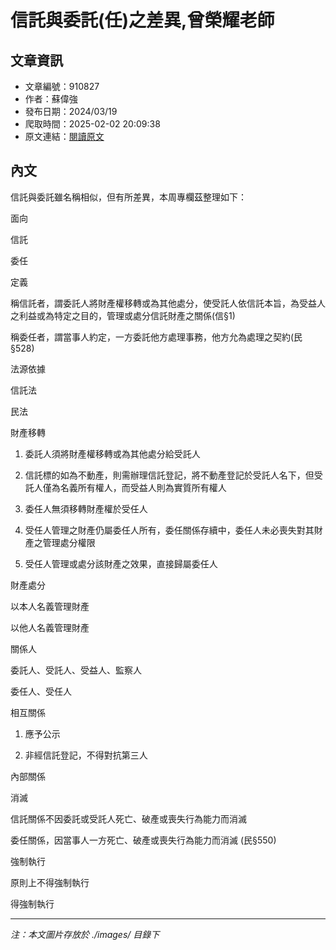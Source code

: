 # 信託與委託(任)之差異,曾榮耀老師

## 文章資訊
- 文章編號：910827
- 作者：蘇偉強
- 發布日期：2024/03/19
- 爬取時間：2025-02-02 20:09:38
- 原文連結：[閱讀原文](https://real-estate.get.com.tw/Columns/detail.aspx?no=910827)

## 內文
信託與委託雖名稱相似，但有所差異，本周專欄茲整理如下：

面向

信託

委任

定義

稱信託者，謂委託人將財產權移轉或為其他處分，使受託人依信託本旨，為受益人之利益或為特定之目的，管理或處分信託財產之關係(信§1)

稱委任者，謂當事人約定，一方委託他方處理事務，他方允為處理之契約(民§528)

法源依據

信託法

民法

財產移轉

1. 委託人須將財產權移轉或為其他處分給受託人

2. 信託標的如為不動產，則需辦理信託登記，將不動產登記於受託人名下，但受託人僅為名義所有權人，而受益人則為實質所有權人

1. 委任人無須移轉財產權於受任人

2. 受任人管理之財產仍屬委任人所有，委任關係存續中，委任人未必喪失對其財產之管理處分權限

3. 受任人管理或處分該財產之效果，直接歸屬委任人

財產處分

以本人名義管理財產

以他人名義管理財產

關係人

委託人、受託人、受益人、監察人

委任人、受任人

相互關係

1. 應予公示

2. 非經信託登記，不得對抗第三人

內部關係

消滅

信託關係不因委託或受託人死亡、破產或喪失行為能力而消滅

委任關係，因當事人一方死亡、破產或喪失行為能力而消滅 (民§550)

強制執行

原則上不得強制執行

得強制執行

---
*注：本文圖片存放於 ./images/ 目錄下*
